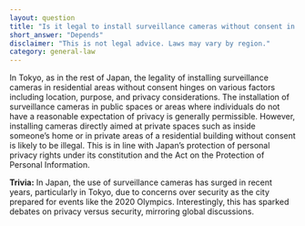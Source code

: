 ```yaml
---
layout: question
title: "Is it legal to install surveillance cameras without consent in residential areas of Tokyo?"
short_answer: "Depends"
disclaimer: "This is not legal advice. Laws may vary by region."
category: general-law
---
```

In Tokyo, as in the rest of Japan, the legality of installing surveillance cameras in residential areas without consent hinges on various factors including location, purpose, and privacy considerations. The installation of surveillance cameras in public spaces or areas where individuals do not have a reasonable expectation of privacy is generally permissible. However, installing cameras directly aimed at private spaces such as inside someone’s home or in private areas of a residential building without consent is likely to be illegal. This is in line with Japan’s protection of personal privacy rights under its constitution and the Act on the Protection of Personal Information.

**Trivia:** In Japan, the use of surveillance cameras has surged in recent years, particularly in Tokyo, due to concerns over security as the city prepared for events like the 2020 Olympics. Interestingly, this has sparked debates on privacy versus security, mirroring global discussions.
